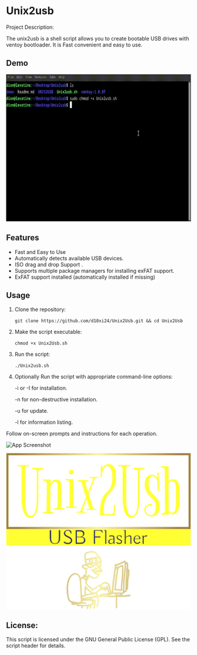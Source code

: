 
# Unix2usb

Project Description:

The unix2usb is a shell script allows you to create bootable USB drives with ventoy bootloader. It is Fast convenient and easy to use. 

## Demo

<div align="center">
  <img height="400" width="800" src="https://github.com/d10xi24/Unix2Usb/blob/main/demo/unix2usb.gif"  />
</div>


## Features

- Fast and Easy to Use
- Automatically detects available USB devices.
- ISO drag and drop Support .
- Supports multiple package managers for installing exFAT support.
- ExFAT support installed (automatically installed if missing)


## Usage

1. Clone the repository:
   ```
   git clone https://github.com/d10xi24/Unix2Usb.git && cd Unix2Usb
   ```
2. Make the script executable:
   ```
   chmod +x Unix2Usb.sh
   ```
3. Run the script:
   ```
   ./Unix2usb.sh
   ```
4. Optionally Run the script with appropriate command-line options:

    -i or -I for installation.

    -n for non-destructive installation.

    -u for update.

    -l for information listing.

Follow on-screen prompts and instructions for each operation.


![App Screenshot](https://github.com/d10xi24/Unix2Usb/blob/main/demo/unix2usb.jpg)


![Logo](https://github.com/d10xi24/Unix2Usb/blob/main/demo/logo.png)

## License:

This script is licensed under the GNU General Public License (GPL). See the script header for details.
